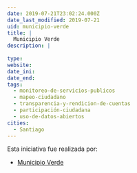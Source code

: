 ```yaml
---
date: 2019-07-21T23:02:24.000Z
date_last_modified: 2019-07-21
uid: municipio-verde
title: |
  Municipio Verde
description: |
  
type: 
website: 
date_ini: 
date_end: 
tags:
  - monitoreo-de-servicios-publicos
  - mapeo-ciudadano
  - transparencia-y-rendicion-de-cuentas
  - participación-ciudadana
  - uso-de-datos-abiertos
cities: 
  - Santiago
---
```


Esta iniciativa fue realizada por:

- [Municipio Verde](/organizaciones/municipio-verde)
